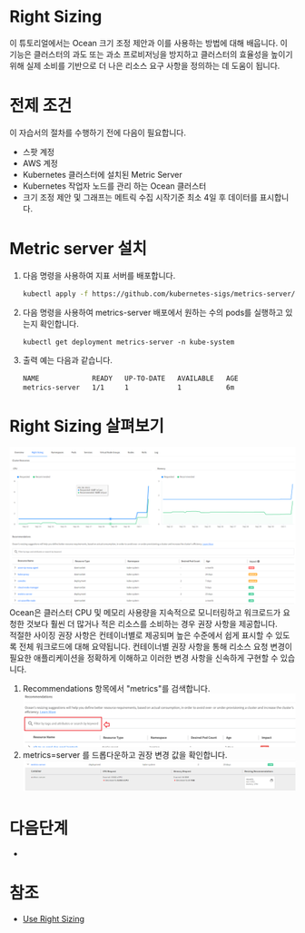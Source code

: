 # Right Sizing
이 튜토리얼에서는 Ocean 크기 조정 제안과 이를 사용하는 방법에 대해 배웁니다. 
이 기능은 클러스터의 과도 또는 과소 프로비저닝을 방지하고 클러스터의 효율성을 높이기 위해 실제 소비를 기반으로 더 나은 리소스 요구 사항을 정의하는 데 도움이 됩니다.

# 전제 조건
이 자습서의 절차를 수행하기 전에 다음이 필요합니다.

- 스팟 계정
- AWS 계정
- Kubernetes 클러스터에 설치된 Metric Server
- Kubernetes 작업자 노드를 관리 하는 Ocean 클러스터
- 크기 조정 제안 및 그래프는 메트릭 수집 시작기준 최소 4일 후 데이터를 표시합니다.

# Metric server 설치
1. 다음 명령을 사용하여 지표 서버를 배포합니다.
    ```bash
    kubectl apply -f https://github.com/kubernetes-sigs/metrics-server/releases/latest/download/components.yaml
    ```
2. 다음 명령을 사용하여 metrics-server 배포에서 원하는 수의 pods를 실행하고 있는지 확인합니다.
    ```
    kubectl get deployment metrics-server -n kube-system
    ```
3. 출력 예는 다음과 같습니다.
    ```
    NAME             READY   UP-TO-DATE   AVAILABLE   AGE
    metrics-server   1/1     1            1           6m
    ```
# Right Sizing 살펴보기
![ViewRightSizing](./Images/ViewRightSizing.png)
Ocean은 클러스터 CPU 및 메모리 사용량을 지속적으로 모니터링하고 워크로드가 요청한 것보다 훨씬 더 많거나 적은 리소스를 소비하는 경우 권장 사항을 제공합니다.</br>
적절한 사이징 권장 사항은 컨테이너별로 제공되며 높은 수준에서 쉽게 표시할 수 있도록 전체 워크로드에 대해 요약됩니다. 컨테이너별 권장 사항을 통해 리소스 요청 변경이 필요한 애플리케이션을 정확하게 이해하고 이러한 변경 사항을 신속하게 구현할 수 있습니다.
1. Recommendations 항목에서 "metrics"를 검색합니다.
![SearchRecommendApp](./Images/SearchRecommendApp.png)
2. metrics=server 를 드롭다운하고 권장 변경 값을 확인합니다.
![RightSizing](./Images/RightSizing.png)

# 다음단계
- 

# 참조
- [Use Right Sizing](https://docs.spot.io/ocean/tutorials/use-right-sizing)